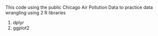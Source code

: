 This code using the public Chicago Air Pollution Data to practice data wrangling using 2 R libraries 
1. dplyr
2. ggplot2
